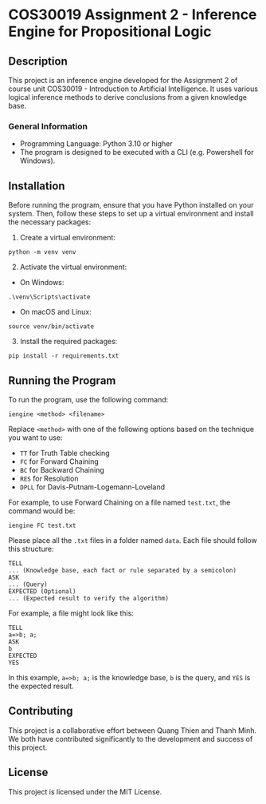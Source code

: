 # COS30019 Assignment 2 - Inference Engine for Propositional Logic

## Description

This project is an inference engine developed for the Assignment 2 of course unit COS30019 - Introduction to Artificial Intelligence. It uses various logical inference methods to derive conclusions from a given knowledge base.

### General Information

- Programming Language: Python 3.10 or higher
- The program is designed to be executed with a CLI (e.g. Powershell for Windows).

## Installation

Before running the program, ensure that you have Python installed on your system. Then, follow these steps to set up a virtual environment and install the necessary packages:

1. Create a virtual environment:

```
python -m venv venv
```

2. Activate the virtual environment:

- On Windows:

```
.\venv\Scripts\activate
```

- On macOS and Linux:

```
source venv/bin/activate
```

3. Install the required packages:

```
pip install -r requirements.txt
```

## Running the Program

To run the program, use the following command:

```
iengine <method> <filename>
```

Replace `<method>` with one of the following options based on the technique you want to use:

- `TT` for Truth Table checking
- `FC` for Forward Chaining
- `BC` for Backward Chaining
- `RES` for Resolution
- `DPLL` for Davis-Putnam-Logemann-Loveland

For example, to use Forward Chaining on a file named `test.txt`, the command would be:

```
iengine FC test.txt
```

Please place all the `.txt` files in a folder named `data`. Each file should follow this structure:

```
TELL
... (Knowledge base, each fact or rule separated by a semicolon)
ASK
... (Query)
EXPECTED (Optional)
... (Expected result to verify the algorithm)
```

For example, a file might look like this:

```
TELL
a=>b; a;
ASK
b
EXPECTED
YES
```

In this example, `a=>b; a;` is the knowledge base, `b` is the query, and `YES` is the expected result.

## Contributing

This project is a collaborative effort between Quang Thien and Thanh Minh. We both have contributed significantly to the development and success of this project.

## License

This project is licensed under the MIT License.
